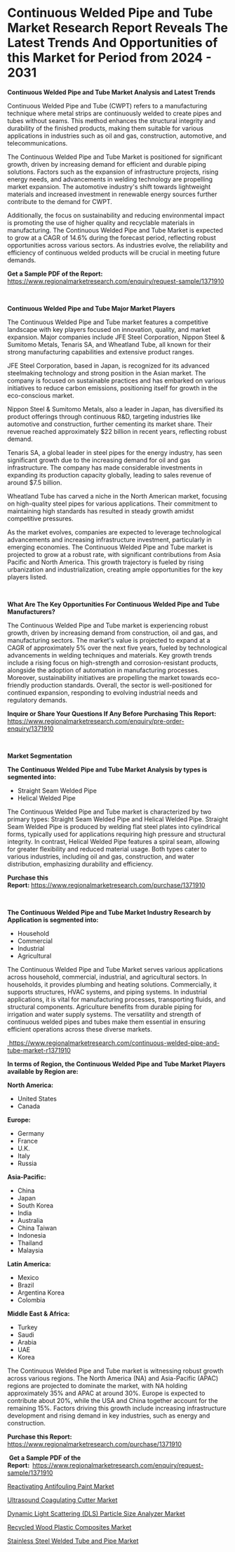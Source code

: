 <p><h1>Continuous Welded Pipe and Tube Market Research Report Reveals The Latest Trends And Opportunities of this Market for Period from 2024 - 2031</h1></p><p><strong>Continuous Welded Pipe and Tube Market Analysis and Latest Trends</strong></p>
<p><p>Continuous Welded Pipe and Tube (CWPT) refers to a manufacturing technique where metal strips are continuously welded to create pipes and tubes without seams. This method enhances the structural integrity and durability of the finished products, making them suitable for various applications in industries such as oil and gas, construction, automotive, and telecommunications.</p><p>The Continuous Welded Pipe and Tube Market is positioned for significant growth, driven by increasing demand for efficient and durable piping solutions. Factors such as the expansion of infrastructure projects, rising energy needs, and advancements in welding technology are propelling market expansion. The automotive industry's shift towards lightweight materials and increased investment in renewable energy sources further contribute to the demand for CWPT.</p><p>Additionally, the focus on sustainability and reducing environmental impact is promoting the use of higher quality and recyclable materials in manufacturing. The Continuous Welded Pipe and Tube Market is expected to grow at a CAGR of 14.6% during the forecast period, reflecting robust opportunities across various sectors. As industries evolve, the reliability and efficiency of continuous welded products will be crucial in meeting future demands.</p></p>
<p><strong>Get a Sample PDF of the Report:&nbsp;</strong> <a href="https://www.regionalmarketresearch.com/enquiry/request-sample/1371910">https://www.regionalmarketresearch.com/enquiry/request-sample/1371910</a></p>
<p>&nbsp;</p>
<p><strong>Continuous Welded Pipe and Tube Major Market Players</strong></p>
<p><p>The Continuous Welded Pipe and Tube market features a competitive landscape with key players focused on innovation, quality, and market expansion. Major companies include JFE Steel Corporation, Nippon Steel & Sumitomo Metals, Tenaris SA, and Wheatland Tube, all known for their strong manufacturing capabilities and extensive product ranges.</p><p>JFE Steel Corporation, based in Japan, is recognized for its advanced steelmaking technology and strong position in the Asian market. The company is focused on sustainable practices and has embarked on various initiatives to reduce carbon emissions, positioning itself for growth in the eco-conscious market.</p><p>Nippon Steel & Sumitomo Metals, also a leader in Japan, has diversified its product offerings through continuous R&D, targeting industries like automotive and construction, further cementing its market share. Their revenue reached approximately $22 billion in recent years, reflecting robust demand.</p><p>Tenaris SA, a global leader in steel pipes for the energy industry, has seen significant growth due to the increasing demand for oil and gas infrastructure. The company has made considerable investments in expanding its production capacity globally, leading to sales revenue of around $7.5 billion.</p><p>Wheatland Tube has carved a niche in the North American market, focusing on high-quality steel pipes for various applications. Their commitment to maintaining high standards has resulted in steady growth amidst competitive pressures.</p><p>As the market evolves, companies are expected to leverage technological advancements and increasing infrastructure investment, particularly in emerging economies. The Continuous Welded Pipe and Tube market is projected to grow at a robust rate, with significant contributions from Asia Pacific and North America. This growth trajectory is fueled by rising urbanization and industrialization, creating ample opportunities for the key players listed.</p></p>
<p>&nbsp;</p>
<p><strong>What Are The Key Opportunities For Continuous Welded Pipe and Tube Manufacturers?</strong></p>
<p><p>The Continuous Welded Pipe and Tube market is experiencing robust growth, driven by increasing demand from construction, oil and gas, and manufacturing sectors. The market's value is projected to expand at a CAGR of approximately 5% over the next five years, fueled by technological advancements in welding techniques and materials. Key growth trends include a rising focus on high-strength and corrosion-resistant products, alongside the adoption of automation in manufacturing processes. Moreover, sustainability initiatives are propelling the market towards eco-friendly production standards. Overall, the sector is well-positioned for continued expansion, responding to evolving industrial needs and regulatory demands.</p></p>
<p><strong>Inquire or Share Your Questions If Any Before Purchasing This Report:</strong> <a href="https://www.regionalmarketresearch.com/enquiry/pre-order-enquiry/1371910">https://www.regionalmarketresearch.com/enquiry/pre-order-enquiry/1371910</a></p>
<p>&nbsp;</p>
<p><strong>Market Segmentation</strong></p>
<p><strong>The Continuous Welded Pipe and Tube Market Analysis by types is segmented into:</strong></p>
<p><ul><li>Straight Seam Welded Pipe</li><li>Helical Welded Pipe</li></ul></p>
<p><p>The Continuous Welded Pipe and Tube market is characterized by two primary types: Straight Seam Welded Pipe and Helical Welded Pipe. Straight Seam Welded Pipe is produced by welding flat steel plates into cylindrical forms, typically used for applications requiring high pressure and structural integrity. In contrast, Helical Welded Pipe features a spiral seam, allowing for greater flexibility and reduced material usage. Both types cater to various industries, including oil and gas, construction, and water distribution, emphasizing durability and efficiency.</p></p>
<p><strong>Purchase this Report:&nbsp;</strong><a href="https://www.regionalmarketresearch.com/purchase/1371910">https://www.regionalmarketresearch.com/purchase/1371910</a></p>
<p>&nbsp;</p>
<p><strong>The Continuous Welded Pipe and Tube Market Industry Research by Application is segmented into:</strong></p>
<p><ul><li>Household</li><li>Commercial</li><li>Industrial</li><li>Agricultural</li></ul></p>
<p><p>The Continuous Welded Pipe and Tube Market serves various applications across household, commercial, industrial, and agricultural sectors. In households, it provides plumbing and heating solutions. Commercially, it supports structures, HVAC systems, and piping systems. In industrial applications, it is vital for manufacturing processes, transporting fluids, and structural components. Agriculture benefits from durable piping for irrigation and water supply systems. The versatility and strength of continuous welded pipes and tubes make them essential in ensuring efficient operations across these diverse markets.</p></p>
<p><a href="https://www.regionalmarketresearch.com/continuous-welded-pipe-and-tube-market-r1371910">&nbsp;https://www.regionalmarketresearch.com/continuous-welded-pipe-and-tube-market-r1371910</a></p>
<p><strong>In terms of Region, the Continuous Welded Pipe and Tube Market Players available by Region are:</strong></p>
<p>
    <p> <strong> North America: </strong>
        <ul>
            <li>United States</li>
            <li>Canada</li>
        </ul>
        </p> 
    <p> <strong> Europe: </strong>
        <ul>
            <li>Germany</li>
            <li>France</li>
            <li>U.K.</li>
            <li>Italy</li>
            <li>Russia</li>
        </ul>
        </p> 
    <p> <strong> Asia-Pacific: </strong>
        <ul>
            <li>China</li>
            <li>Japan</li>
            <li>South Korea</li>
            <li>India</li>
            <li>Australia</li>
            <li>China Taiwan</li>
            <li>Indonesia</li>
            <li>Thailand</li>
            <li>Malaysia</li>
        </ul>
        </p> 
    <p> <strong> Latin America: </strong>
        <ul>
            <li>Mexico</li>
            <li>Brazil</li>
            <li>Argentina Korea</li>
            <li>Colombia</li>
        </ul>
        </p> 
    <p> <strong> Middle East & Africa: </strong>
        <ul>
            <li>Turkey</li>
            <li>Saudi</li>
            <li>Arabia</li>
            <li>UAE</li>
            <li>Korea</li>
        </ul>
    </p>
    </p>
<p><p>The Continuous Welded Pipe and Tube market is witnessing robust growth across various regions. The North America (NA) and Asia-Pacific (APAC) regions are projected to dominate the market, with NA holding approximately 35% and APAC at around 30%. Europe is expected to contribute about 20%, while the USA and China together account for the remaining 15%. Factors driving this growth include increasing infrastructure development and rising demand in key industries, such as energy and construction.</p></p>
<p><strong>Purchase this Report: </strong><a href="https://www.regionalmarketresearch.com/purchase/1371910">https://www.regionalmarketresearch.com/purchase/1371910</a></p>
<p>&nbsp;<strong>Get a Sample PDF of the Report:&nbsp;&nbsp;</strong><a href="https://www.regionalmarketresearch.com/enquiry/request-sample/1371910">https://www.regionalmarketresearch.com/enquiry/request-sample/1371910</a></p>
<p><strong></strong></p>
<p><p><a href="https://issuu.com/reportprime-2/docs/reactivating-antifouling-paint-mark_62b1c96869a1d7">Reactivating Antifouling Paint Market</a></p><p><a href="https://medium.com/@exodusallen/ultrasound-coagulating-cutter-market-global-market-insights-and-sales-trends-2024-to-2031-111d4339bfdb">Ultrasound Coagulating Cutter Market</a></p><p><a href="https://medium.com/@ronp.aul/what-is-driving-the-global-dynamic-light-scattering-dls-particle-size-analyzer-market-028314408094?postPublishedType=repub">Dynamic Light Scattering (DLS) Particle Size Analyzer Market</a></p><p><a href="https://issuu.com/reportprime-2/docs/recycled-wood-plastic-composites-ma_1c920972b865ae">Recycled Wood Plastic Composites Market</a></p><p><a href="https://github.com/BryceTownsendr/Market-Research-Report-List-6/blob/main/stainless-steel-welded-tube-and-pipe-market.md">Stainless Steel Welded Tube and Pipe Market</a></p></p>